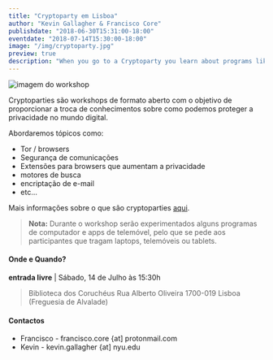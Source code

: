 ```yaml
---
title: "Cryptoparty em Lisboa"
author: "Kevin Gallagher & Francisco Core"
publishdate: "2018-06-30T15:31:00-18:00"
eventdate: "2018-07-14T15:30:00-18:00"
image: "/img/cryptoparty.jpg"
preview: true
description: "When you go to a Cryptoparty you learn about programs like GPG which allow you to send secure, encrypted messages using an ingenious system of key exchanges. You can also learn about secure messaging, anonymous web browsing and general tips for a safer web experience."
---
```


![imagem do workshop](/img/cryptoparty.jpg)

Cryptoparties são workshops de formato aberto com o objetivo de proporcionar a troca de conhecimentos sobre como podemos proteger a privacidade no mundo digital.

Abordaremos tópicos como:
 * Tor / browsers
 * Segurança de comunicações
 * Extensões para browsers que aumentam a privacidade
 * motores de busca
 * encriptação de e-mail
 * etc...

Mais informações sobre o que são cryptoparties [aqui](https://www.cryptoparty.in/).


> **Nota:** Durante o workshop serão experimentados alguns programas de computador e apps de telemóvel, pelo que se pede aos participantes que tragam laptops, telemóveis ou tablets.


#### Onde e Quando?

**entrada livre** |
Sábado, 14 de Julho às 15:30h

> Biblioteca dos Coruchéus
Rua Alberto Oliveira
1700-019 Lisboa
(Freguesia de Alvalade)

#### Contactos

* Francisco -  francisco.core {at] protonmail.com
* Kevin - kevin.gallagher {at] nyu.edu
